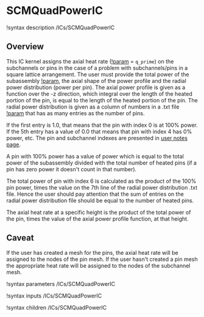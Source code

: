 # SCMQuadPowerIC

!syntax description /ICs/SCMQuadPowerIC

## Overview

<!-- -->

This IC kernel assigns the axial heat rate ([!param](/ICs/SCMQuadPowerIC/variable) = `q_prime`) on the subchannels or pins in the case of a problem with subchannels/pins in a
square lattice arrangement. The user must provide the  total power of the subassembly [!param](/ICs/SCMQuadPowerIC/power), the axial shape of the power profile and the radial
power distribution (power per pin). The axial power profile is given as a function over the -z direction, which integral over the length of the heated portion of the pin, is equal
to the length of the heated portion of the pin. The radial power distribution is given as a column of numbers in a .txt file [!param](/ICs/SCMQuadPowerIC/filename) that has as many entries as the number of pins.

If the first entry is 1.0, that means that the pin with index 0 is at 100% power. If the 5th entry has a value of 0.0 that means that pin with index 4 has 0% power, etc.
The pin and subchannel indexes are presented in [user notes page](user_notes.md).

A pin with 100% power has a value of power which is equal to the total power of the subassembly divided with the total number of heated pins (if a pin has zero power it doesn't count in that number).

The total power of pin with index 6 is calculated as the product of the 100% pin power, times the value on the 7th line of the radial power distribution .txt file. Hence the user
should pay attention that the sum of entries on the radial power distribution file should be equal to the number of heated pins.

The axial heat rate at a specific height is the product of the total power of the pin, times the value of the axial power profile function, at that height.

## Caveat

<!-- -->

If the user has created a mesh for the pins, the axial heat rate will be assigned to the nodes of the pin mesh. If the user hasn't created a pin mesh the appropriate heat rate will be assigned to
the nodes of the subchannel mesh.

!syntax parameters /ICs/SCMQuadPowerIC

!syntax inputs /ICs/SCMQuadPowerIC

!syntax children /ICs/SCMQuadPowerIC
